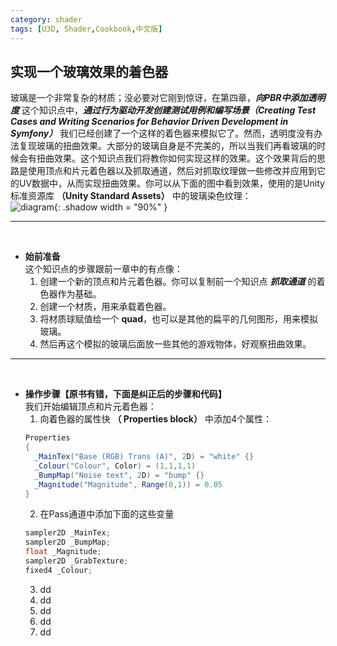 ```yaml
---
category: shader
tags: [U3D, Shader,Cookbook,中文版]
---
```


## 实现一个玻璃效果的着色器   
玻璃是一个非常复杂的材质；没必要对它刚到惊讶，在第四章，***向PBR中添加透明度*** 这个知识点中，***通过行为驱动开发创建测试用例和编写场景（Creating Test Cases and Writing Scenarios for Behavior Driven Development in Symfony）*** 我们已经创建了一个这样的着色器来模拟它了。然而，透明度没有办法复现玻璃的扭曲效果。大部分的玻璃自身是不完美的，所以当我们再看玻璃的时候会有扭曲效果。这个知识点我们将教你如何实现这样的效果。这个效果背后的思路是使用顶点和片元着色器以及抓取通道，然后对抓取纹理做一些修改并应用到它的UV数据中，从而实现扭曲效果。你可以从下面的图中看到效果，使用的是Unity标准资源库 **（Unity Standard Assets）** 中的玻璃染色纹理：   
![diagram](https://linkliu.github.io/game-tech-post/assets/img/shader_book/diagram70.png){:  .shadow width = "90%" }   

***   
<br>


- **始前准备**   
  这个知识点的步骤跟前一章中的有点像：
  1. 创建一个新的顶点和片元着色器。你可以复制前一个知识点 ***抓取通道*** 的着色器作为基础。
  2. 创建一个材质，用来承载着色器。
  3. 将材质球赋值给一个 **quad**，也可以是其他的扁平的几何图形，用来模拟玻璃。
  4. 然后再这个模拟的玻璃后面放一些其他的游戏物体，好观察扭曲效果。   

*** 
<br>

- **操作步骤【原书有错，下面是纠正后的步骤和代码】**   
  我们开始编辑顶点和片元着色器：   
  1. 向着色器的属性快 **（ Properties block）** 中添加4个属性：   
  ``` c#
  Properties
  {
    _MainTex("Base (RGB) Trans (A)", 2D) = "white" {}
    _Colour("Colour", Color) = (1,1,1,1)
    _BumpMap("Noise text", 2D) = "bump" {}
    _Magnitude("Magnitude", Range(0,1)) = 0.05
  }
  ```
  2. 在Pass通道中添加下面的这些变量    
  ``` c#
  sampler2D _MainTex;
  sampler2D _BumpMap;
  float _Magnitude;
  sampler2D _GrabTexture;
  fixed4 _Colour;
  ```
  3. dd
  4. dd
  5. dd
  6. dd
  7. dd


